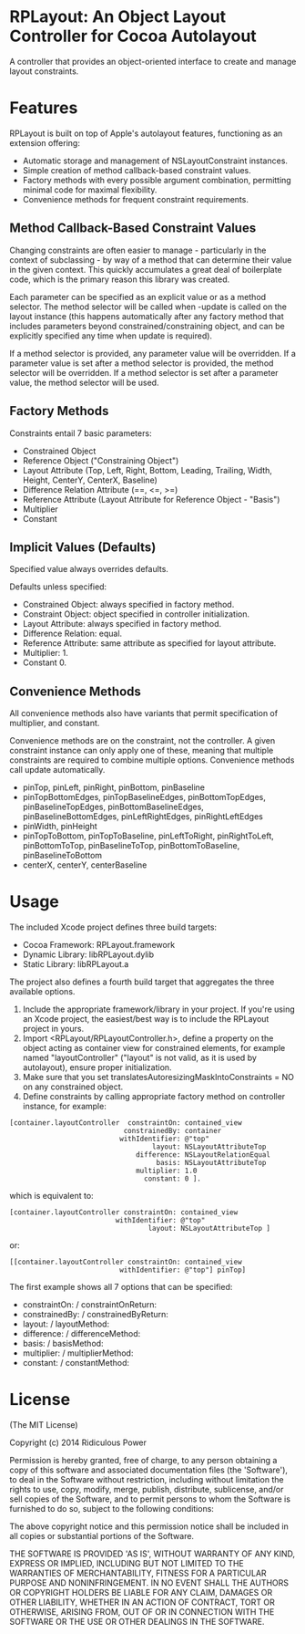 # RPLayout: An Object Layout Controller for Cocoa Autolayout #

A controller that provides an object-oriented interface to create and manage layout constraints. 

# Features #

RPLayout is built on top of Apple's autolayout features, functioning as an extension offering:

* Automatic storage and management of NSLayoutConstraint instances.
* Simple creation of method callback-based constraint values.
* Factory methods with every possible argument combination, permitting minimal code for maximal flexibility.
* Convenience methods for frequent constraint requirements.

## Method Callback-Based Constraint Values ##

Changing constraints are often easier to manage - particularly in the context of subclassing - by way of a method that can determine their value in the given context. This quickly accumulates a great deal of boilerplate code, which is the primary reason this library was created.

Each parameter can be specified as an explicit value or as a method selector. The method selector will be called when -update is called on the layout instance (this happens automatically after any factory method that includes parameters beyond constrained/constraining object, and can be explicitly specified any time when update is required).

If a method selector is provided, any parameter value will be overridden. If a parameter value is set after a method selector is provided, the method selector will be overridden. If a method selector is set after a parameter value, the method selector will be used.

## Factory Methods ##

Constraints entail 7 basic parameters:

* Constrained Object
* Reference Object              ("Constraining Object")
* Layout Attribute              (Top, Left, Right, Bottom, Leading, Trailing, Width, Height, CenterY, CenterX, Baseline)
* Difference Relation Attribute (==, <=, >=)
* Reference Attribute           (Layout Attribute for Reference Object - "Basis")
* Multiplier
* Constant

## Implicit Values (Defaults) ##

Specified value always overrides defaults.

Defaults unless specified:

* Constrained Object:   always specified in factory method.
* Constraint Object:    object specified in controller initialization.
* Layout Attribute:     always specified in factory method.
* Difference Relation:  equal.
* Reference Attribute:  same attribute as specified for layout attribute.
* Multiplier:           1.
* Constant              0.

## Convenience Methods ##

All convenience methods also have variants that permit specification of multiplier, and constant.

Convenience methods are on the constraint, not the controller. A given constraint instance can only apply one of these, meaning that multiple constraints are required to combine multiple options. Convenience methods call update automatically.

* pinTop, pinLeft, pinRight, pinBottom, pinBaseline
* pinTopBottomEdges, pinTopBaselineEdges, pinBottomTopEdges, pinBaselineTopEdges, pinBottomBaselineEdges, pinBaselineBottomEdges, pinLeftRightEdges, pinRightLeftEdges
* pinWidth, pinHeight
* pinTopToBottom, pinTopToBaseline, pinLeftToRight, pinRightToLeft, pinBottomToTop, pinBaselineToTop, pinBottomToBaseline, pinBaselineToBottom
* centerX, centerY, centerBaseline

# Usage #

The included Xcode project defines three build targets:

* Cocoa Framework: RPLayout.framework
* Dynamic Library: libRPLayout.dylib
* Static Library: libRPLayout.a

The project also defines a fourth build target that aggregates the three available options. 

1. Include the appropriate framework/library in your project. If you're using an Xcode project, the easiest/best way is to include the RPLayout project in yours.
2. Import &lt;RPLayout/RPLayoutController.h&gt;, define a property on the object acting as container view for constrained elements, for example named "layoutController" ("layout" is not valid, as it is used by autolayout), ensure proper initialization.
3. Make sure that you set translatesAutoresizingMaskIntoConstraints = NO on any constrained object.
4. Define constraints by calling appropriate factory method on controller instance, for example: 

```
[container.layoutController  constraintOn: contained_view 
			                constrainedBy: container
		                   withIdentifier: @"top"
		                           layout: NSLayoutAttributeTop
		                       difference: NSLayoutRelationEqual
		                            basis: NSLayoutAttributeTop
		                       multiplier: 1.0
		                         constant: 0 ].
```

  which is equivalent to:

```
[container.layoutController constraintOn: contained_view 
                          withIdentifier: @"top"
                                  layout: NSLayoutAttributeTop ] 
```

  or:

```
[[container.layoutController constraintOn: contained_view 
                           withIdentifier: @"top"] pinTop]
```

The first example shows all 7 options that can be specified:

* constraintOn:   /  constraintOnReturn:
* constrainedBy:  /  constrainedByReturn:
* layout:         /  layoutMethod:
* difference:     /  differenceMethod:
* basis:          /  basisMethod:
* multiplier:     /  multiplierMethod:
* constant:       /  constantMethod:

# License #

  (The MIT License)

  Copyright (c) 2014 Ridiculous Power

  Permission is hereby granted, free of charge, to any person obtaining
  a copy of this software and associated documentation files (the
  'Software'), to deal in the Software without restriction, including
  without limitation the rights to use, copy, modify, merge, publish,
  distribute, sublicense, and/or sell copies of the Software, and to
  permit persons to whom the Software is furnished to do so, subject to
  the following conditions:

  The above copyright notice and this permission notice shall be
  included in all copies or substantial portions of the Software.

  THE SOFTWARE IS PROVIDED 'AS IS', WITHOUT WARRANTY OF ANY KIND,
  EXPRESS OR IMPLIED, INCLUDING BUT NOT LIMITED TO THE WARRANTIES OF
  MERCHANTABILITY, FITNESS FOR A PARTICULAR PURPOSE AND NONINFRINGEMENT.
  IN NO EVENT SHALL THE AUTHORS OR COPYRIGHT HOLDERS BE LIABLE FOR ANY
  CLAIM, DAMAGES OR OTHER LIABILITY, WHETHER IN AN ACTION OF CONTRACT,
  TORT OR OTHERWISE, ARISING FROM, OUT OF OR IN CONNECTION WITH THE
  SOFTWARE OR THE USE OR OTHER DEALINGS IN THE SOFTWARE.